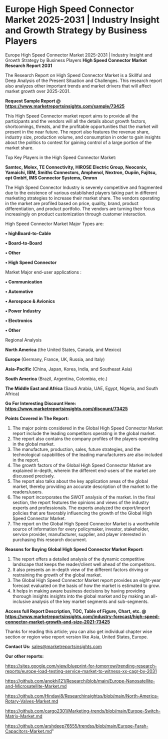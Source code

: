 # Europe High Speed Connector Market 2025-2031 | Industry Insight and Growth Strategy by Business Players
 Europe High Speed Connector Market 2025-2031 | Industry Insight and Growth Strategy by Business Players
<strong>High Speed Connector Market Research Report 2031</strong>

The Research Report on High Speed Connector Market is a Skillful and Deep Analysis of the Present Situation and Challenges. This research report also analyzes other important trends and market drivers that will affect market growth over 2025-2031.

<strong>Request Sample Report @ <a href=https://www.marketreportsinsights.com/sample/73425>https://www.marketreportsinsights.com/sample/73425</a></strong>

This High Speed Connector market report aims to provide all the participants and the vendors will all the details about growth factors, shortcomings, threats, and the profitable opportunities that the market will present in the near future. The report also features the revenue share, industry size, production volume, and consumption in order to gain insights about the politics to contest for gaining control of a large portion of the market share.

Top Key Players in the High Speed Connector Market:

<strong>Samtec, Molex, TE Connectivity, HIROSE Electric Group, Neoconix, Yamaichi, IBM, Smiths Connectors, Amphenol, Nextron, Oupiin, Fujitsu, ept GmbH, IMS Connector Systems, Omron</strong>

The High Speed Connector Industry is severely competitive and fragmented due to the existence of various established players taking part in different marketing strategies to increase their market share. The vendors operating in the market are profiled based on price, quality, brand, product differentiation, and product portfolio. The vendors are turning their focus increasingly on product customization through customer interaction.

High Speed Connector Market Major Types are:

<strong>• highBoard-to-Cable

• Board-to-Board

• Other

• High Speed Connector</strong>

Market Major end-user applications :

<strong>• Communication

• Automotive

• Aerospace & Avionics

• Power Industry

• Electronics

• Other</strong>

Regional Analysis

</u><strong><b>North America</b></strong> (the United States, Canada, and Mexico)

<strong><b>Europe </b></strong>(Germany, France, UK, Russia, and Italy)

<strong><b>Asia-Pacific</b></strong> (China, Japan, Korea, India, and Southeast Asia)

<strong><b>South America</b></strong> (Brazil, Argentina, Colombia, etc.)

<strong><b>The Middle East and Africa</b></strong> (Saudi Arabia, UAE, Egypt, Nigeria, and South Africa)

<strong>Go For Interesting Discount Here: <a href=https://www.marketreportsinsights.com/discount/73425>https://www.marketreportsinsights.com/discount/73425</a></strong>

<strong>Points Covered in The Report:</strong>
<ol>
  <li>The major points considered in the Global High Speed Connector Market report include the leading competitors operating in the global market.</li>
  <li>The report also contains the company profiles of the players operating in the global market.</li>
  <li>The manufacture, production, sales, future strategies, and the technological capabilities of the leading manufacturers are also included in the report.</li>
  <li>The growth factors of the Global High Speed Connector Market are explained in-depth, wherein the different end-users of the market are discussed precisely.</li>
  <li>The report also talks about the key application areas of the global market, thereby providing an accurate description of the market to the readers/users.</li>
  <li>The report incorporates the SWOT analysis of the market. In the final section, the report features the opinions and views of the industry experts and professionals. The experts analyzed the export/import policies that are favorably influencing the growth of the Global High Speed Connector Market.</li>
  <li>The report on the Global High Speed Connector Market is a worthwhile source of information for every policymaker, investor, stakeholder, service provider, manufacturer, supplier, and player interested in purchasing this research document.</li>
</ol>
<strong>Reasons for Buying Global High Speed Connector Market Report:</strong>

<ol>
  <li>The report offers a detailed analysis of the dynamic competitive landscape that keeps the reader/client well ahead of the competitors.</li>
  <li>It also presents an in-depth view of the different factors driving or restraining the growth of the global market.</li>
  <li>The Global High Speed Connector Market report provides an eight-year forecast evaluated on the basis of how the market is estimated to grow.</li>
  <li>It helps in making aware business decisions by having providing thorough insights insights into the global market and by making an all-inclusive analysis of the key market segments and sub-segments.</li>
</ol>
<strong>Access full Report Description, TOC, Table of Figure, Chart, etc. @ <a href=https://www.marketreportsinsights.com/industry-forecast/high-speed-connector-market-growth-and-size-2021-73425>https://www.marketreportsinsights.com/industry-forecast/high-speed-connector-market-growth-and-size-2021-73425</a></strong>


Thanks for reading this article; you can also get individual chapter wise section or region wise report version like Asia, United States, Europe.

<strong>Contact Us:</strong>
sales@marketreportsinsights.com

<strong>Our other reports:</strong>

<a href=https://sites.google.com/view/blueprint-for-tomorrow/trending-research-reports/europe-load-testing-service-market-to-witness-xx-cagr-by-2031>https://sites.google.com/view/blueprint-for-tomorrow/trending-research-reports/europe-load-testing-service-market-to-witness-xx-cagr-by-2031</a>

<a href=https://github.com/anokhi121/Research/blob/main/Europe-Nanosatellite-and-Microsatellite-Market.md>https://github.com/anokhi121/Research/blob/main/Europe-Nanosatellite-and-Microsatellite-Market.md</a>

<a href=https://github.com/Hindavi8/Researchinsightss/blob/main/North-America-Rotary-Valves-Market.md>https://github.com/Hindavi8/Researchinsightss/blob/main/North-America-Rotary-Valves-Market.md</a>

<a href=https://github.com/cargo2301/Marketing-trends/blob/main/Europe-Switch-Matrix-Market.md>https://github.com/cargo2301/Marketing-trends/blob/main/Europe-Switch-Matrix-Market.md</a>

<a href=https://github.com/arshdeep76555/trendss/blob/main/Europe-Farah-Capacitors-Market.md>https://github.com/arshdeep76555/trendss/blob/main/Europe-Farah-Capacitors-Market.md</a>"
